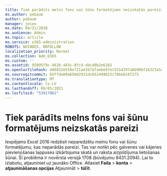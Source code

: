 ```yaml
---
title: Tiek parādīts melns fons vai šūnu formatējums neizskatās pareizi
ms.author: pebaum
author: pebaum
manager: jecon
ms.date: 04/21/2020
ms.audience: Admin
ms.topic: article
ms.service: o365-administration
ROBOTS: NOINDEX, NOFOLLOW
localization_priority: Normal
ms.collection: Adm_O365
ms.custom: ''
ms.assetid: 92095f9c-4610-443c-8fc4-ddc49b2e6162
ms.openlocfilehash: dd6832e559e721a41b7afaebe97ec551d297a8b99bf1b323a5a5680365eacfac
ms.sourcegitcommit: b5f7da89a650d2915dc652449623c78be6247175
ms.translationtype: MT
ms.contentlocale: lv-LV
ms.lasthandoff: 08/05/2021
ms.locfileid: "53917862"
---
```

# <a name="a-black-background-appears-or-cell-formatting-doesnt-look-right"></a>Tiek parādīts melns fons vai šūnu formatējums neizskatās pareizi

Iespējams Excel 2016 redzēsit neparedzētu melnu fonu vai šūnu formatējumu, kas neparādās pareizi. Tas var notikt pēc galvenes vai kājenes pievienošanas lappuses izkārtojuma skatā un raksta aizpildījuma lietošanas šūnai. Šī problēma ir novērsta versijā 1708 (būvējumu 8431.2094). Lai to izlabotu, atjauniniet uz jaunāko Office. Atlasiet **Faila** \> **konta** \> **atjaunināšanas opcijas** Atjaunināt \> **tūlīt**.
  

